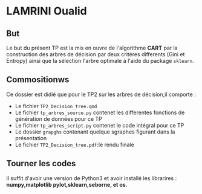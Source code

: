 # LAMRINI Oualid

## But

Le but du présent TP est la mis en ouvre de l'algorithme **CART** par la construction des arbres de décision par deux critéres differents (Gini et Entropy) ainsi que la sélection l'arbre optimale à l'aide du package `sklearn`.
## Commositionws

Ce dossier est didié que pour le TP2 sur les arbres de décision,il comporte :
- Le fichier `TP2_Decision_tree.qmd`
- Le fichier `tp_arbres_source.py` contenet les differentes fonctions de génération de données pour ce TP
- Le fichier `tp_arbres_script.py` contenet le code intégral pour ce TP 
- Le dossier `grapghs` contenant quelque sgraphes figurant dans la présentation
- Le fichier `TP2_Decision_tree.pdf`:le rendu finale 

## Tourner les codes 

Il suffit d'avoir une version de Python3 et avoir installé les librarires : **numpy,matplotlib pylot,sklearn,seborne, et os**.


